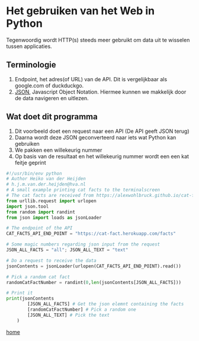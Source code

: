 # Het gebruiken van het Web in Python
Tegenwoordig wordt HTTP(s) steeds meer gebruikt om data uit te wisselen tussen applicaties. 

## Terminologie
1. Endpoint, het adres(of URL) van de API. Dit is vergelijkbaar als google.com of duckduckgo.
2. [JSON](https://nl.wikipedia.org/wiki/JSON), Javascript Object Notation. Hiermee kunnen we makkelijk door de data navigeren en uitlezen.

## Wat doet dit programma
1. Dit voorbeeld doet een request naar een API (De API geeft JSON terug)
2. Daarna wordt deze JSON geconverteerd naar iets wat Python kan gebruiken
3. We pakken een willekeurig nummer
4. Op basis van de resultaat  en het willekeurig nummer wordt een een kat feitje geprint

 
```python
#!/usr/bin/env python
# Author Heiko van der Heijden
# h.j.m.van.der.heijden@hva.nl
# A small example printing cat facts to the terminalscreen
# The cat facts are received from https://alexwohlbruck.github.io/cat-facts
from urllib.request import urlopen
import json.tool
from random import randint
from json import loads as jsonLoader

# The endpoint of the API
CAT_FACTS_API_END_POINT = "https://cat-fact.herokuapp.com/facts"

# Some magic numbers regarding json input from the request
JSON_ALL_FACTS = "all"; JSON_ALL_TEXT = "text"

# Do a request to receive the data
jsonContents = jsonLoader(urlopen(CAT_FACTS_API_END_POINT).read())

# Pick a random cat fact
randomCatFactNumber = randint(0,len(jsonContents[JSON_ALL_FACTS]))

# Print it
print(jsonContents
        [JSON_ALL_FACTS] # Get the json elemnt containing the facts
        [randomCatFactNumber] # Pick a random one
        [JSON_ALL_TEXT] # Pick the text
    )

```

[ home ](../../README.md)
